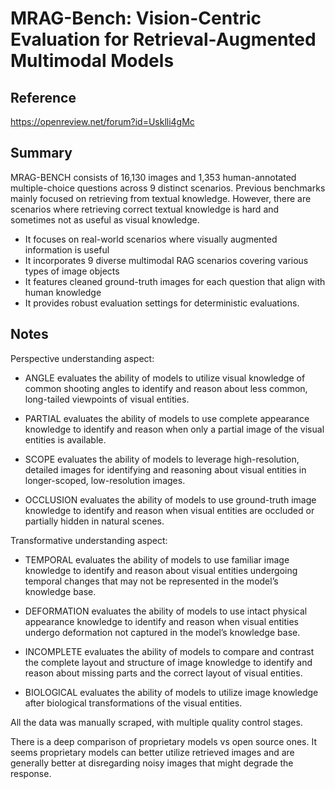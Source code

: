 # MRAG-Bench: Vision-Centric Evaluation for Retrieval-Augmented Multimodal Models
## Reference

https://openreview.net/forum?id=Usklli4gMc

## Summary

MRAG-BENCH consists of 16,130 images and 1,353 human-annotated multiple-choice questions across 9 distinct scenarios. Previous benchmarks mainly focused on retrieving from textual knowledge. However, there are scenarios where retrieving correct textual knowledge is hard and sometimes not as useful as visual knowledge.

- It focuses on real-world scenarios where visually augmented information is useful
- It incorporates 9 diverse multimodal RAG scenarios covering various types of image objects
- It features cleaned ground-truth images for each question that align with human knowledge
- It provides robust evaluation settings for deterministic evaluations.

## Notes

Perspective understanding aspect:
- ANGLE evaluates the ability of models to utilize visual knowledge of common shooting angles to identify and reason about less common, long-tailed viewpoints of visual entities.

- PARTIAL evaluates the ability of models to use complete appearance knowledge to identify and reason when only a partial image of the visual entities is available.

- SCOPE evaluates the ability of models to leverage high-resolution, detailed images for identifying and reasoning about visual entities in longer-scoped, low-resolution images.

- OCCLUSION evaluates the ability of models to use ground-truth image knowledge to identify and reason when visual entities are occluded or partially hidden in natural scenes.

Transformative understanding aspect:
- TEMPORAL evaluates the ability of models to use familiar image knowledge to identify and reason about visual entities undergoing temporal changes that may not be represented in the model’s knowledge base.

- DEFORMATION evaluates the ability of models to use intact physical appearance knowledge to identify and reason when visual entities undergo deformation not captured in the model’s knowledge base.

- INCOMPLETE evaluates the ability of models to compare and contrast the complete layout and structure of image knowledge to identify and reason about missing parts and the correct layout of visual entities.

- BIOLOGICAL evaluates the ability of models to utilize image knowledge after biological transformations of the visual entities.

All the data was manually scraped, with multiple quality control stages.

There is a deep comparison of proprietary models vs open source ones. It seems proprietary models can better utilize retrieved images and are generally better at disregarding noisy images that might degrade the response.


